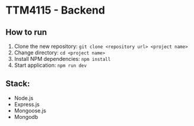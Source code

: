 # TTM4115 - Backend

## How to run

1. Clone the new repository: `git clone <repository url> <project name>`
2. Change directory: `cd <project name>`
3. Install NPM dependencies: `npm install`
4. Start application: `npm run dev`

## Stack:

* Node.js
* Express.js
* Mongoose.js
* Mongodb
